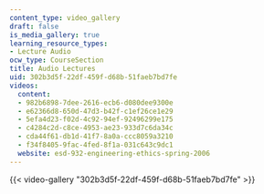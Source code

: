 ```yaml
---
content_type: video_gallery
draft: false
is_media_gallery: true
learning_resource_types:
- Lecture Audio
ocw_type: CourseSection
title: Audio Lectures
uid: 302b3d5f-22df-459f-d68b-51faeb7bd7fe
videos:
  content:
  - 982b6898-7dee-2616-ecb6-d080dee9300e
  - e62366d8-650d-47d3-b42f-c1ef26ce1e29
  - 5efa4d23-f02d-4c92-94ef-92496299e175
  - c4284c2d-c8ce-4953-ae23-933d7c6da34c
  - cda44f61-db1d-41f7-8a0a-ccc8059a3210
  - f34f8405-9fac-4fed-8f1a-031c643c9dc1
  website: esd-932-engineering-ethics-spring-2006
---
```

{{< video-gallery "302b3d5f-22df-459f-d68b-51faeb7bd7fe" >}}